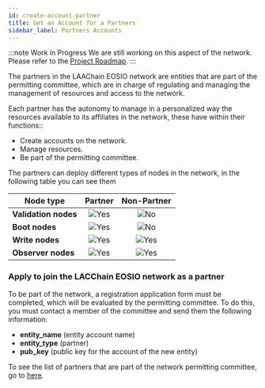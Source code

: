 ```yaml
---
id: create-account-partner
title: Get an Account for a Partners
sidebar_label: Partners Accounts
---
```


:::note Work in Progress
We are still working on this aspect of the network. Please refer to the [Project Roadmap](../testnet/roadmap).
:::

The partners in the LAAChain EOSIO network are entities that are part of the permitting committee, which are in charge of regulating and managing the management of resources and access to the network.

Each partner has the autonomy to manage in a personalized way the resources available to its affiliates in the network, these have within their functions::

- Create accounts on the network.
- Manage resources.
- Be part of the permitting committee.

The partners can deploy different types of nodes in the network, in the following table you can see them

| Node type | Partner | Non-Partner |
|-----------|:-------:|:-----------:|
| **Validation nodes**| ![Yes](/img/yes-icon.svg) |  ![No](/img/no-icon.svg)  |
| **Boot nodes**     | ![Yes](/img/yes-icon.svg) |  ![No](/img/no-icon.svg)  |
| **Write nodes**   | ![Yes](/img/yes-icon.svg) | ![Yes](/img/yes-icon.svg) |
| **Observer nodes** | ![Yes](/img/yes-icon.svg) | ![Yes](/img/yes-icon.svg) |

### Apply to join the LACChain EOSIO network as a partner

To be part of the network, a registration application form must be completed, which will be evaluated by the permitting committee. To do this, you must contact a member of the committee and send them the following information:

- **entity_name** (entity account name)
- **entity_type** (partner)
- **pub_key** (public key for the account of the new entity)

To see the list of partners that are part of the network permitting committee, go to [here](./partners).

